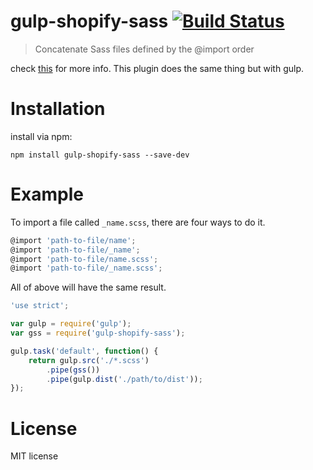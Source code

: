# gulp-shopify-sass [![Build Status](https://travis-ci.org/theJian/gulp-shopify-sass.svg?branch=master)](https://travis-ci.org/theJian/gulp-shopify-sass)
> Concatenate Sass files defined by the @import order

check [this](https://github.com/graygilmore/grunt-shopify-sass) for more info.
This plugin does the same thing but with gulp.

# Installation
install via npm:

	npm install gulp-shopify-sass --save-dev


# Example

To import a file called `_name.scss`, there are four ways to do it.

```javascript
@import 'path-to-file/name';
@import 'path-to-file/_name';
@import 'path-to-file/name.scss';
@import 'path-to-file/_name.scss';
```

All of above will have the same result.

```javascript
'use strict';

var gulp = require('gulp');
var gss = require('gulp-shopify-sass');

gulp.task('default', function() {
	return gulp.src('./*.scss')
		.pipe(gss())
		.pipe(gulp.dist('./path/to/dist'));
});
```

# License
MIT license